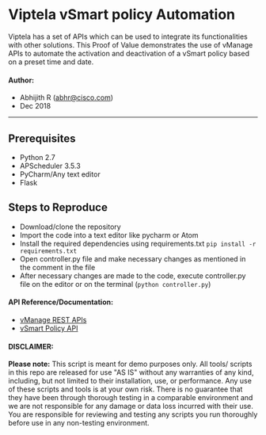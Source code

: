# Viptela vSmart policy Automation
Viptela has a set of APIs which can be used to integrate its functionalities with other solutions. This Proof of Value demonstrates the use of vManage APIs to automate the activation and deactivation of a vSmart policy based on a preset time and date.

#### Author:

* Abhijith R (abhr@cisco.com)
*  Dec 2018
***

## Prerequisites
* Python 2.7
* APScheduler 3.5.3
* PyCharm/Any text editor
* Flask

## Steps to Reproduce
* Download/clone the repository
* Import the code into a text editor like pycharm or Atom
* Install the required dependencies using requirements.txt ```pip install -r requirements.txt```
* Open controller.py file and make necessary changes as mentioned in the comment in the file
* After necessary changes are made to the code, execute controller.py file on the editor or on the terminal (```python controller.py```)

#### API Reference/Documentation:
* [vManage REST APIs](https://sdwan-docs.cisco.com/Product_Documentation/Command_Reference/vManage_REST_APIs/vManage_REST_APIs_Overview)
* [vSmart Policy API](https://sdwan-docs.cisco.com/Product_Documentation/Command_Reference/vManage_REST_APIs/Device_Configuration_APIs/vSmart_Policy#Activate_vSmart_Policy)

#### DISCLAIMER:
<b>Please note:</b> This script is meant for demo purposes only. All tools/ scripts in this repo are released for use "AS IS" without any warranties of any kind, including, but not limited to their installation, use, or performance. Any use of these scripts and tools is at your own risk. There is no guarantee that they have been through thorough testing in a comparable environment and we are not responsible for any damage or data loss incurred with their use.
You are responsible for reviewing and testing any scripts you run thoroughly before use in any non-testing environment.

